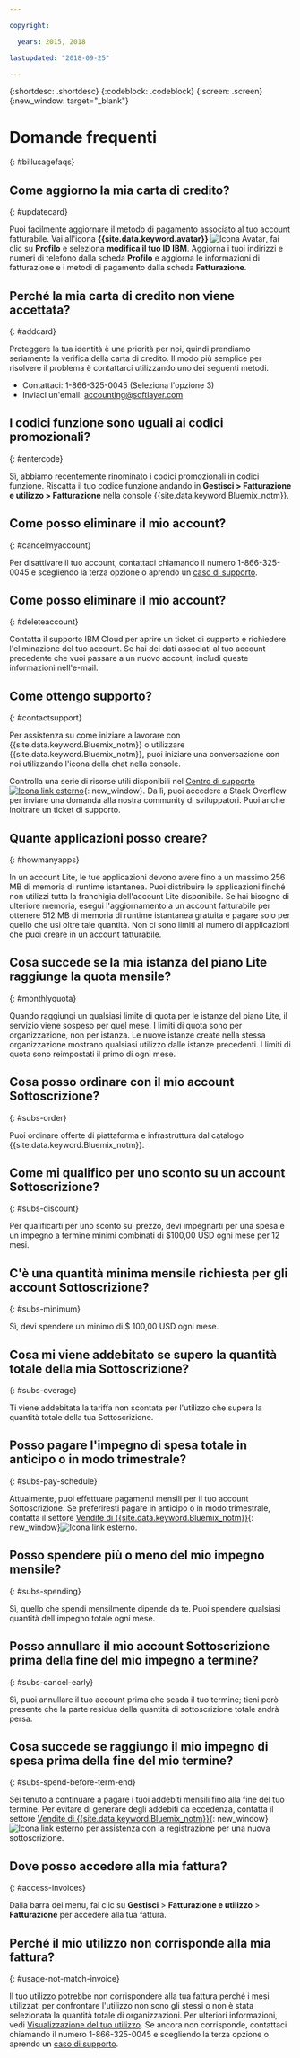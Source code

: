 ```yaml
---

copyright:

  years: 2015, 2018

lastupdated: "2018-09-25"

---
```


{:shortdesc: .shortdesc}
{:codeblock: .codeblock}
{:screen: .screen}
{:new_window: target="_blank"}

# Domande frequenti
{: #billusagefaqs} 

## Come aggiorno la mia carta di credito?
{: #updatecard}

Puoi facilmente aggiornare il metodo di pagamento associato al tuo account fatturabile. Vai all'icona **{{site.data.keyword.avatar}}** ![Icona Avatar](../icons/i-avatar-icon.svg), fai clic su **Profilo** e seleziona **modifica il tuo ID IBM**. Aggiorna i tuoi indirizzi e numeri di telefono dalla scheda **Profilo** e aggiorna le informazioni di fatturazione e i metodi di pagamento dalla scheda **Fatturazione**. 

## Perché la mia carta di credito non viene accettata?
{: #addcard}

Proteggere la tua identità è una priorità per noi, quindi prendiamo seriamente la verifica della carta di credito. Il modo più semplice per risolvere il problema è contattarci utilizzando uno dei seguenti metodi.  

   * Contattaci: 1-866-325-0045 (Seleziona l'opzione 3)
   * Inviaci un'email: accounting@softlayer.com

## I codici funzione sono uguali ai codici promozionali? 
{: #entercode}

Sì, abbiamo recentemente rinominato i codici promozionali in codici funzione. Riscatta il tuo codice funzione andando in **Gestisci > Fatturazione e utilizzo > Fatturazione** nella console {{site.data.keyword.Bluemix_notm}}. 

## Come posso eliminare il mio account?
{: #cancelmyaccount}

Per disattivare il tuo account, contattaci chiamando il numero 1-866-325-0045 e scegliendo la terza opzione o aprendo un [caso di supporto](/docs/get-support/howtogetsupport.html#open-ticket). 

## Come posso eliminare il mio account?
{: #deleteaccount}

Contatta il supporto IBM Cloud per aprire un ticket di supporto e richiedere l'eliminazione del tuo account. Se hai dei dati associati al tuo account precedente che vuoi passare a un nuovo account, includi queste informazioni nell'e-mail.

## Come ottengo supporto?
{: #contactsupport}

Per assistenza su come iniziare a lavorare con {{site.data.keyword.Bluemix_notm}} o utilizzare {{site.data.keyword.Bluemix_notm}}, puoi iniziare una conversazione con noi utilizzando l'icona della chat nella console. 

Controlla una serie di risorse utili disponibili nel [Centro di supporto ![Icona link esterno](../icons/launch-glyph.svg)](https://console.bluemix.net/unifiedsupport/supportcenter){: new_window}. Da lì, puoi accedere a Stack Overflow per inviare una domanda alla nostra community di sviluppatori. Puoi anche inoltrare un ticket di supporto.  

## Quante applicazioni posso creare?
{: #howmanyapps}

In un account Lite, le tue applicazioni devono avere fino a un massimo 256 MB di memoria di runtime istantanea. Puoi distribuire le applicazioni finché non utilizzi tutta la franchigia dell'account Lite disponibile. Se hai bisogno di ulteriore memoria, esegui l'aggiornamento a un account fatturabile per ottenere 512 MB di memoria di runtime istantanea gratuita e pagare solo per quello che usi oltre tale quantità. Non ci sono limiti al numero di applicazioni che puoi creare in un account fatturabile.

## Cosa succede se la mia istanza del piano Lite raggiunge la quota mensile?
{: #monthlyquota}

Quando raggiungi un qualsiasi limite di quota per le istanze del piano Lite, il servizio viene sospeso per quel mese. I limiti di quota sono per organizzazione, non per istanza. Le nuove istanze create nella stessa organizzazione mostrano qualsiasi utilizzo dalle istanze precedenti. I limiti di quota sono reimpostati il primo di ogni mese.

## Cosa posso ordinare con il mio account Sottoscrizione? 
{: #subs-order}

Puoi ordinare offerte di piattaforma e infrastruttura dal catalogo {{site.data.keyword.Bluemix_notm}}.

## Come mi qualifico per uno sconto su un account Sottoscrizione? 
{: #subs-discount}

Per qualificarti per uno sconto sul prezzo, devi impegnarti per una spesa e un impegno a termine minimi combinati di $100,00 USD ogni mese per 12 mesi. 

## C'è una quantità minima mensile richiesta per gli account Sottoscrizione? 
{: #subs-minimum}

Sì, devi spendere un minimo di $ 100,00 USD ogni mese.

## Cosa mi viene addebitato se supero la quantità totale della mia Sottoscrizione?
{: #subs-overage}

Ti viene addebitata la tariffa non scontata per l'utilizzo che supera la quantità totale della tua Sottoscrizione.

## Posso pagare l'impegno di spesa totale in anticipo o in modo trimestrale?
{: #subs-pay-schedule}

Attualmente, puoi effettuare pagamenti mensili per il tuo account Sottoscrizione. Se preferiresti pagare in anticipo o in modo trimestrale, contatta il settore [Vendite di {{site.data.keyword.Bluemix_notm}}](https://www.ibm.com/cloud-computing/bluemix/contact-us){: new_window}![Icona link esterno](../icons/launch-glyph.svg).

## Posso spendere più o meno del mio impegno mensile?  
{: #subs-spending}

Sì, quello che spendi mensilmente dipende da te. Puoi spendere qualsiasi quantità dell'impegno totale ogni mese. 

## Posso annullare il mio account Sottoscrizione prima della fine del mio impegno a termine?  
{: #subs-cancel-early}

Sì, puoi annullare il tuo account prima che scada il tuo termine; tieni però presente che la parte residua della quantità di sottoscrizione totale andrà persa. 

## Cosa succede se raggiungo il mio impegno di spesa prima della fine del mio termine?  
{: #subs-spend-before-term-end}

Sei tenuto a continuare a pagare i tuoi addebiti mensili fino alla fine del tuo termine. Per evitare di generare degli addebiti da eccedenza, contatta il settore [Vendite di {{site.data.keyword.Bluemix_notm}}](https://www.ibm.com/cloud-computing/bluemix/contact-us){: new_window}![Icona link esterno](../icons/launch-glyph.svg) per assistenza con la registrazione per una nuova sottoscrizione. 

## Dove posso accedere alla mia fattura? 
{: #access-invoices}

Dalla barra dei menu, fai clic su **Gestisci** > **Fatturazione e utilizzo** > **Fatturazione** per accedere alla tua fattura.

## Perché il mio utilizzo non corrisponde alla mia fattura?
{: #usage-not-match-invoice}

Il tuo utilizzo potrebbe non corrispondere alla tua fattura perché i mesi utilizzati per confrontare l'utilizzo non sono gli stessi o non è stata selezionata la quantità totale di organizzazioni. Per ulteriori informazioni, vedi [Visualizzazione del tuo utilizzo](/docs/billing-usage/viewing_usage.html#viewingusage). Se ancora non corrisponde, contattaci chiamando il numero 1-866-325-0045 e scegliendo la terza opzione o aprendo un [caso di supporto](/docs/get-support/howtogetsupport.html#open-ticket).















